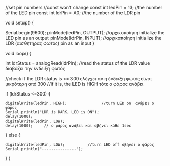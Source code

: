 //set pin numbers
//const won't change
const int ledPin = 13;   //the number of the LED pin
const int ldrPin = A0;  //the number of the LDR pin


void setup() {

  Serial.begin(9600);
  pinMode(ledPin, OUTPUT);  //αρχικοποίηση initialize the LED pin as an output
  pinMode(ldrPin, INPUT);   //αρχικοποίηση initialize the LDR (αισθητηρας φωτος) pin as an input
}

void loop() {

  int ldrStatus = analogRead(ldrPin);   //read the status of the LDR value   διαβάζει την ένδειξη φωτός

  //check if the LDR status is <= 300 ελέγχει αν η ένδειξη φωτός είναι μικρότερη από 300
  //if it is, the LED is HIGH  τότε ο φάρος ανάβει

   if (ldrStatus <=300) {

    digitalWrite(ledPin, HIGH);               //turn LED on  ανάβει ο φάρος
    Serial.println("LDR is DARK, LED is ON");
    delay(1000);
    digitalWrite(ledPin, LOW);   
    delay(1000);     // ο φάρος ανάβει και σβήνει κάθε 1sec
    
   }
  else {

    digitalWrite(ledPin, LOW);          //turn LED off σβήνει ο φάρος
    Serial.println("---------------");
  }
}
